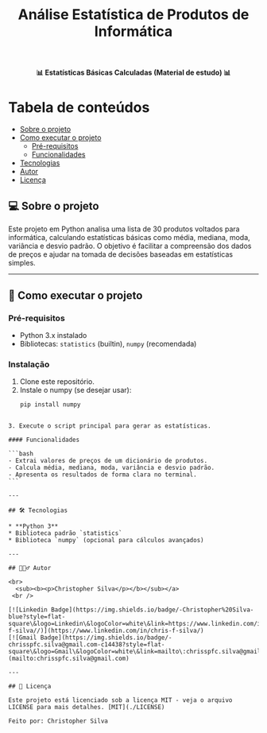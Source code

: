 <h1 align="center">Análise Estatística de Produtos de Informática</h1>			
<br>
<h4 align="center"> 📊 Estatísticas Básicas Calculadas (Material de estudo) 📊 </h4>

Tabela de conteúdos
=================
<!--ts-->
   * [Sobre o projeto](#-sobre-o-projeto)
   * [Como executar o projeto](#-como-executar-o-projeto)
     * [Pré-requisitos](#pré-requisitos)
     * [Funcionalidades](#funcionalidades)
   * [Tecnologias](#-tecnologias)
   * [Autor](#-autor)
   * [Licença](#-licença)
<!--te-->

## 💻 Sobre o projeto

Este projeto em Python analisa uma lista de 30 produtos voltados para informática, calculando estatísticas básicas como média, mediana, moda, variância e desvio padrão. O objetivo é facilitar a compreensão dos dados de preços e ajudar na tomada de decisões baseadas em estatísticas simples.

---

## 🚀 Como executar o projeto

### Pré-requisitos

- Python 3.x instalado
- Bibliotecas: `statistics` (builtin), `numpy` (recomendada)

### Instalação

1. Clone este repositório.
2. Instale o numpy (se desejar usar):  
   ```bash
   pip install numpy
````

3. Execute o script principal para gerar as estatísticas.

#### Funcionalidades

```bash
- Extrai valores de preços de um dicionário de produtos.
- Calcula média, mediana, moda, variância e desvio padrão.
- Apresenta os resultados de forma clara no terminal.
```

---

## 🛠 Tecnologias

* **Python 3**
* Biblioteca padrão `statistics`
* Biblioteca `numpy` (opcional para cálculos avançados)

---

## 🦸🏻‍♂️ Autor

<br>
  <sub><b><p>Christopher Silva</p></b></sub></a>
 <br />

[![Linkedin Badge](https://img.shields.io/badge/-Christopher%20Silva-blue?style=flat-square\&logo=Linkedin\&logoColor=white\&link=https://www.linkedin.com/in/chris-f-silva//)](https://www.linkedin.com/in/chris-f-silva/)
[![Gmail Badge](https://img.shields.io/badge/-chrisspfc.silva@gmail.com-c14438?style=flat-square\&logo=Gmail\&logoColor=white\&link=mailto\:chrisspfc.silva@gmail.com)](mailto:chrisspfc.silva@gmail.com)

---

## 📝 Licença

Este projeto está licenciado sob a licença MIT - veja o arquivo LICENSE para mais detalhes. [MIT](./LICENSE)

Feito por: Christopher Silva
